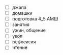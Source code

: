 - [ ] джапа
- [ ] домашки
- [ ] подготовка 4_5 АМШ
- [ ] занятия
- [ ] ужин, общение
- [ ] укол
- [ ] рефлексия
- [ ] чтение

